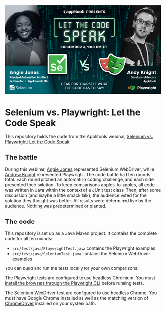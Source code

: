 ![Selenium vs. Playwright: Let the Code Speak](src/test/resources/pic.jpg)

# Selenium vs. Playwright: Let the Code Speak

This repository holds the code from the Applitools webinar,
[Selenium vs. Playwright: Let the Code Speak](https://applitools.com/selenium-vs-playwright-let-the-code-speak/).


## The battle

During this webinar,
[Angie Jones](https://twitter.com/techgirl1908) represented Selenium WebDriver,
while [Andrew Knight](https://twitter.com/AutomationPanda) represented Playwright.
The code battle had ten rounds total.
Each round pitched an automation coding challenge,
and each side presented their solution.
To keep comparisons apples-to-apples,
all code was written in Java within the context of a JUnit test class.
Then, after some discussion (and maybe a little smack talk),
the audience voted for the solution they thought was better.
All results were determined live by the audience.
Nothing was predetermined or planted.


## The code

This repository is set up as a Java Maven project.
It contains the complete code for all ten rounds:

* `src/test/java/PlaywrightTest.java` contains the Playwright examples
* `src/test/java/SeleniumTest.java` contains the Selenium WebDriver examples

You can build and run the tests locally for your own comparisons.

The Playwright tests are configured to use headless Chromium.
You must [install the browsers through the Playwright CLI](https://playwright.dev/java/docs/cli#install-browsers)
before running tests.

The Selenium WebDriver test are configured to use headless Chrome.
You must have Google Chrome installed
as well as the matching version of [ChromeDriver](https://chromedriver.chromium.org/home)
installed on your system path.
